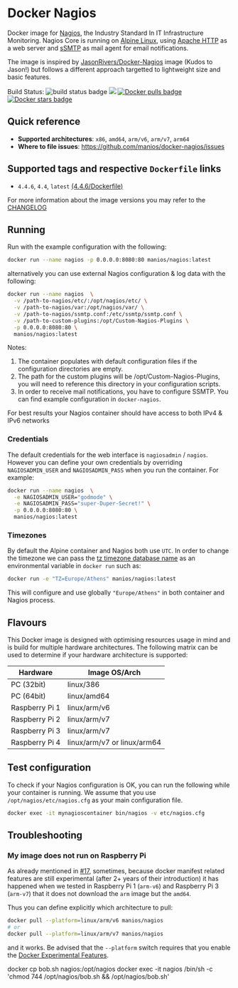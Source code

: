 # Docker Nagios

Docker image for [Nagios](https://www.nagios.org/), the Industry Standard In IT Infrastructure Monitoring. Nagios Core is running on [Alpine Linux](https://alpinelinux.org/), using [Apache HTTP](http://httpd.apache.org/) as a web server and [sSMTP](https://wiki.debian.org/sSMTP) as mail agent for email notifications.

The image is inspired by [JasonRivers/Docker-Nagios](https://github.com/JasonRivers/Docker-Nagios) image (Kudos to Jason!) but follows a different approach targetted to lightweight size and basic features.

Build Status: 
 ![build status badge](https://github.com/manios/docker-nagios/workflows/Nagios%20Build/badge.svg?branch=master) [![](https://images.microbadger.com/badges/image/manios/nagios.svg)](https://microbadger.com/images/manios/nagios) [![Docker pulls badge](https://img.shields.io/docker/pulls/manios/nagios.svg)](https://hub.docker.com/r/manios/nagios)  [![Docker stars badge](https://img.shields.io/docker/stars/manios/nagios.svg)](https://hub.docker.com/r/manios/nagios)

## Quick reference

* **Supported architectures**: `x86`, `amd64`, `arm/v6`, `arm/v7`, `arm64`
* **Where to file issues**: https://github.com/manios/docker-nagios/issues

## Supported tags and respective `Dockerfile` links

* `4.4.6`, `4.4`, `latest` [(4.4.6/Dockerfile)](https://github.com/manios/docker-nagios/blob/master/Dockerfile)

For more information about the image versions you may refer to the [CHANGELOG](https://github.com/manios/docker-nagios/blob/master/CHANGELOG.md)

## Running

Run with the example configuration with the following:

```sh
docker run --name nagios -p 0.0.0.0:8080:80 manios/nagios:latest
```

alternatively you can use external Nagios configuration & log data with the following:

```sh
docker run --name nagios  \
  -v /path-to-nagios/etc/:/opt/nagios/etc/ \
  -v /path-to-nagios/var:/opt/nagios/var/ \
  -v /path-to-nagios/ssmtp.conf:/etc/ssmtp/ssmtp.conf \
  -v /path-to-custom-plugins:/opt/Custom-Nagios-Plugins \
  -p 0.0.0.0:8080:80 \
  manios/nagios:latest
```

Notes: 

1. The container populates with default configuration files if the configuration directories are empty.
1. The path for the custom plugins will be /opt/Custom-Nagios-Plugins, you will need to reference this directory in your configuration scripts.
1. In order to receive mail notifications, you have to configure SSMTP. You can find example configuration in `docker-nagios`.

For best results your Nagios container should have access to both IPv4 & IPv6 networks 

### Credentials

The default credentials for the web interface is `nagiosadmin` / `nagios`. However you can define your own credentials by overriding `NAGIOSADMIN_USER` and `NAGIOSADMIN_PASS` when you run the container. For example:

```sh
docker run --name nagios  \
  -e NAGIOSADMIN_USER="godmode" \
  -e NAGIOSADMIN_PASS="super-Duper-Secret!" \
  -p 0.0.0.0:8080:80 \
  manios/nagios:latest
```

### Timezones

By default the Alpine container and Nagios both use `UTC`. In order to change the timezone we can pass the [tz timezone database name](https://en.wikipedia.org/wiki/List_of_tz_database_time_zones) as an environmental variable in `docker run` such as:

```bash
docker run -e "TZ=Europe/Athens" manios/nagios:latest
```

This will configure and use globally `"Europe/Athens"` in both container and Nagios process.

## Flavours

This Docker image is designed with optimising resources usage in mind and is build for multiple hardware architectures. The following matrix can be used to determine if your hardware architecture is supported:

|Hardware|Image OS/Arch|
|-|-|
|PC (32bit)|linux/386|
|PC (64bit)|linux/amd64
|Raspberry Pi 1|linux/arm/v6|
|Raspberry Pi 2|linux/arm/v7|
|Raspberry Pi 3|linux/arm/v7|
|Raspberry Pi 4|linux/arm/v7 or linux/arm64|

## Test configuration

To check if your Nagios configuration is OK, you can run the following while your container is running. We assume that you use `/opt/nagios/etc/nagios.cfg` as your main configuration file.

```bash
docker exec -it mynagioscontainer bin/nagios -v etc/nagios.cfg
```

## Troubleshooting

### My image does not run on Raspberry Pi

As already mentioned in [#17](https://github.com/manios/docker-nagios/issues/17), sometimes, because docker manifest related features are still experimental (after 2+ years of their introduction) it has happened when we tested in Raspberry Pi 1 (`arm-v6`) and Raspberry Pi 3 (`arm-v7`) that it does not download the `arm` image but the `amd64`.

Thus you can define explicitly which architecture to pull:

```bash
docker pull --platform=linux/arm/v6 manios/nagios
# or
docker pull --platform=linux/arm/v7 manios/nagios
```

and it works. Be advised that the `--platform` switch requires that you enable the [Docker Experimental Features](https://github.com/docker/cli/blob/master/experimental/README.md).


docker cp bob.sh nagios:/opt/nagios
docker exec -it nagios /bin/sh -c 'chmod 744 /opt/nagios/bob.sh && /opt/nagios/bob.sh'